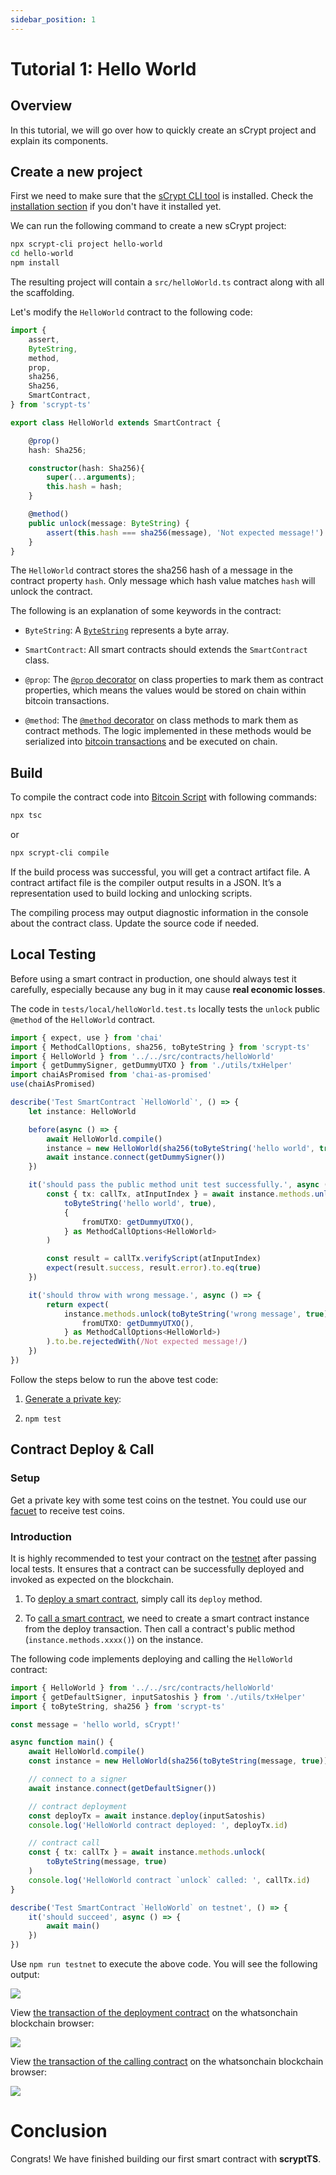 ```yaml
---
sidebar_position: 1
---
```


# Tutorial 1: Hello World


## Overview
In this tutorial, we will go over how to quickly create an sCrypt project and explain its components.

## Create a new project

First we need to make sure that the [sCrypt CLI tool](https://github.com/sCrypt-Inc/scrypt-cli) is installed. Check the [installation section](../installation.md) if you don't have it installed yet.

We can run the following command to create a new sCrypt project:

```sh
npx scrypt-cli project hello-world
cd hello-world
npm install
```

The resulting project will contain a `src/helloWorld.ts` contract along with all the scaffolding.


Let's modify the `HelloWorld` contract to the following code:


```ts
import {
    assert,
    ByteString,
    method,
    prop,
    sha256,
    Sha256,
    SmartContract,
} from 'scrypt-ts'

export class HelloWorld extends SmartContract {

    @prop()
    hash: Sha256;

    constructor(hash: Sha256){
        super(...arguments);
        this.hash = hash;
    }

    @method()
    public unlock(message: ByteString) {
        assert(this.hash === sha256(message), 'Not expected message!')
    }
}
```

The `HelloWorld` contract stores the sha256 hash of a message in the contract property `hash`. Only message which hash value matches `hash` will unlock the contract. 

The following is an explanation of some keywords in the contract:


- `ByteString`: A [`ByteString`](../how-to-write-a-contract/how-to-write-a-contract.md#bytestring) represents a byte array.

- `SmartContract`: All smart contracts should extends the `SmartContract` class.

- `@prop`:  The [`@prop` decorator](../how-to-write-a-contract/how-to-write-a-contract.md#properties) on class properties to mark them as contract properties, which means the values would be stored on chain within bitcoin transactions.

- `@method`: The [`@method` decorator](../how-to-write-a-contract/how-to-write-a-contract.md#method-decorator) on class methods to mark them as contract methods. The logic implemented in these methods would be serialized into [bitcoin transactions](https://wiki.bitcoinsv.io/index.php/Bitcoin_Transactions) and be executed on chain.


## Build

To compile the contract code into [Bitcoin Script](https://wiki.bitcoinsv.io/index.php/Opcodes_used_in_Bitcoin_Script) with following commands:

```sh
npx tsc
```
or

```sh
npx scrypt-cli compile
```

If the build process was successful, you will get a contract artifact file. A contract artifact file is the compiler output results in a JSON. It’s a representation used to build locking and unlocking scripts.


The compiling process may output diagnostic information in the console about the contract class. Update the source code if needed.

## Local Testing

Before using a smart contract in production, one should always test it carefully, especially because any bug in it may cause **real economic losses**. 

The code in `tests/local/helloWorld.test.ts` locally tests the `unlock` public `@method` of the `HelloWorld` contract.

```ts
import { expect, use } from 'chai'
import { MethodCallOptions, sha256, toByteString } from 'scrypt-ts'
import { HelloWorld } from '../../src/contracts/helloWorld'
import { getDummySigner, getDummyUTXO } from './utils/txHelper'
import chaiAsPromised from 'chai-as-promised'
use(chaiAsPromised)

describe('Test SmartContract `HelloWorld`', () => {
    let instance: HelloWorld

    before(async () => {
        await HelloWorld.compile()
        instance = new HelloWorld(sha256(toByteString('hello world', true)))
        await instance.connect(getDummySigner())
    })

    it('should pass the public method unit test successfully.', async () => {
        const { tx: callTx, atInputIndex } = await instance.methods.unlock(
            toByteString('hello world', true),
            {
                fromUTXO: getDummyUTXO(),
            } as MethodCallOptions<HelloWorld>
        )

        const result = callTx.verifyScript(atInputIndex)
        expect(result.success, result.error).to.eq(true)
    })

    it('should throw with wrong message.', async () => {
        return expect(
            instance.methods.unlock(toByteString('wrong message', true), {
                fromUTXO: getDummyUTXO(),
            } as MethodCallOptions<HelloWorld>)
        ).to.be.rejectedWith(/Not expected message!/)
    })
})
```

Follow the steps below to run the above test code:

1. [Generate a private key](../how-to-test-a-contract.md#generate-a-private-key):

2. `npm test`

## Contract Deploy & Call

### Setup

Get a private key with some test coins on the testnet. You could use our [facuet](https://scrypt.io/#faucet) to receive test coins.

### Introduction

It is highly recommended to test your contract on the [testnet](https://test.whatsonchain.com/) after passing local tests. It ensures that a contract can be successfully deployed and invoked as expected on the blockchain.


1. To [deploy a smart contract](../how-to-deploy-and-call-a-contract.md#contract-deployment), simply call its `deploy` method.

2. To [call a smart contract](../how-to-deploy-and-call-a-contract.md#contract-call), we need to create a smart contract instance from the deploy transaction. Then call a contract's public method (`instance.methods.xxxx()`)  on the instance.

The following code implements deploying and calling the `HelloWorld` contract:


```ts
import { HelloWorld } from '../../src/contracts/helloWorld'
import { getDefaultSigner, inputSatoshis } from './utils/txHelper'
import { toByteString, sha256 } from 'scrypt-ts'

const message = 'hello world, sCrypt!'

async function main() {
    await HelloWorld.compile()
    const instance = new HelloWorld(sha256(toByteString(message, true)))

    // connect to a signer
    await instance.connect(getDefaultSigner())

    // contract deployment
    const deployTx = await instance.deploy(inputSatoshis)
    console.log('HelloWorld contract deployed: ', deployTx.id)

    // contract call
    const { tx: callTx } = await instance.methods.unlock(
        toByteString(message, true)
    )
    console.log('HelloWorld contract `unlock` called: ', callTx.id)
}

describe('Test SmartContract `HelloWorld` on testnet', () => {
    it('should succeed', async () => {
        await main()
    })
})
```

Use `npm run testnet` to execute the above code. You will see the following output:

![](../../static/img/hello-world-deploy-and-call-output.png)


View [the transaction of the deployment contract](https://test.whatsonchain.com/tx/9d6ffffef154cdb2fc93fb6384c343fdbacfa48972976e7d01281d13746e539a) on the whatsonchain blockchain browser:

![](../../static/img/hello-world-contract-deploy-tx.png)



View [the transaction of the calling contract](https://test.whatsonchain.com/tx/25aa4697ace65f59098a5767e483149daf82d9ae5fad87a721941c5715faac1d) on the whatsonchain blockchain browser:

![](../../static/img/hello-world-contract-call-tx.png)

# Conclusion

Congrats! We have finished building our first smart contract with **scryptTS**.










